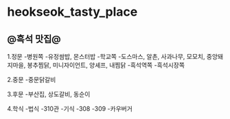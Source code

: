 # heokseok_tasty_place
## @흑석 맛집@

1.정문
 -병원쪽
  -유정쌈밥, 몬스터밥
 -학교쪽
  -도스마스, 알촌, 사과나무, 모모치, 중앙돼지마을, 봉추찜닭, 미니자이언트, 양셰프, 내찜닭
 -흑석역쪽
 -흑석시장쪽

2.중문
 -중문닭갈비

3.후문
 -부산집, 상도갈비, 동순이

4.학식
 -법식
 -310관
 -기식
  -308
  -309
 -카우버거
